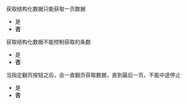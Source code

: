 获取结构化数据只能获取一页数据
- 是
- **否**

获取结构化数据不能控制获取的条数
- 是
- **否**

当指定翻页按钮之后，会一直翻页获取数据，直到最后一页。不能中途停止
- 是
- **否**